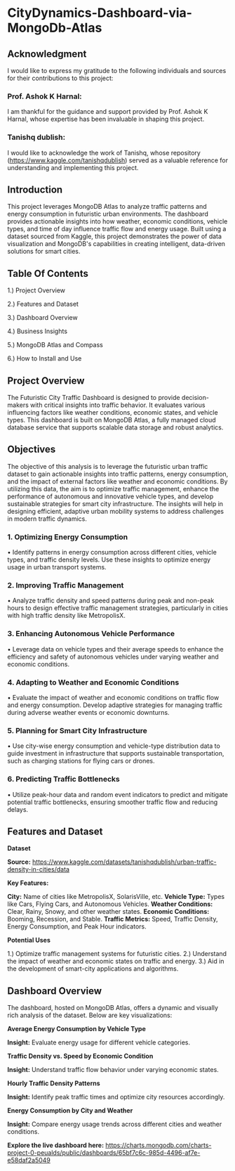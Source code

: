 # CityDynamics-Dashboard-via-MongoDb-Atlas

## Acknowledgment

I would like to express my gratitude to the following individuals and sources for their contributions to this project:

### Prof. Ashok K Harnal: 
I am thankful for the guidance and support provided by Prof. Ashok K Harnal, whose expertise has been invaluable in shaping this project.

### Tanishq dublish: 
I would like to acknowledge the work of Tanishq, whose repository (https://www.kaggle.com/tanishqdublish) served as a valuable reference for understanding and implementing this project.

## **Introduction**

This project leverages MongoDB Atlas to analyze traffic patterns and energy consumption in futuristic urban environments. The dashboard provides actionable insights into how weather, economic conditions, vehicle types, and time of day influence traffic flow and energy usage. Built using a dataset sourced from Kaggle, this project demonstrates the power of data visualization and MongoDB's capabilities in creating intelligent, data-driven solutions for smart cities.

## Table Of Contents

1.) Project Overview

2.) Features and Dataset

3.) Dashboard Overview

4.) Business Insights

5.) MongoDB Atlas and Compass

6.) How to Install and Use

## **Project Overview**

The Futuristic City Traffic Dashboard is designed to provide decision-makers with critical insights into traffic behavior. It evaluates various influencing factors like weather conditions, economic states, and vehicle types. This dashboard is built on MongoDB Atlas, a fully managed cloud database service that supports scalable data storage and robust analytics.

## Objectives

The objective of this analysis is to leverage the futuristic urban traffic dataset to gain actionable insights into traffic patterns, energy consumption, and the impact of external factors like weather and economic conditions. By utilizing this data, the aim is to optimize traffic management, enhance the performance of autonomous and innovative vehicle types, and develop sustainable strategies for smart city infrastructure. The insights will help in designing efficient, adaptive urban mobility systems to address challenges in modern traffic dynamics.

### 1. Optimizing Energy Consumption

•	Identify patterns in energy consumption across different cities, vehicle types, and traffic density levels. Use these insights to optimize energy usage in urban transport systems.

### 2. Improving Traffic Management

•	Analyze traffic density and speed patterns during peak and non-peak hours to design effective traffic management strategies, particularly in cities with high traffic density like MetropolisX.

### 3. Enhancing Autonomous Vehicle Performance

•	Leverage data on vehicle types and their average speeds to enhance the efficiency and safety of autonomous vehicles under varying weather and economic conditions.

### 4. Adapting to Weather and Economic Conditions

•	Evaluate the impact of weather and economic conditions on traffic flow and energy consumption. Develop adaptive strategies for managing traffic during adverse weather events or economic downturns.

### 5. Planning for Smart City Infrastructure

•	Use city-wise energy consumption and vehicle-type distribution data to guide investment in infrastructure that supports sustainable transportation, such as charging stations for flying cars or drones.

### 6. Predicting Traffic Bottlenecks

•	Utilize peak-hour data and random event indicators to predict and mitigate potential traffic bottlenecks, ensuring smoother traffic flow and reducing delays.

## **Features and Dataset**

**Dataset**

**Source:** https://www.kaggle.com/datasets/tanishqdublish/urban-traffic-density-in-cities/data

**Key Features:**

**City:** Name of cities like MetropolisX, SolarisVille, etc.
**Vehicle Type:** Types like Cars, Flying Cars, and Autonomous Vehicles.
**Weather Conditions:** Clear, Rainy, Snowy, and other weather states.
**Economic Conditions:** Booming, Recession, and Stable.
**Traffic Metrics:** Speed, Traffic Density, Energy Consumption, and Peak Hour indicators.

**Potential Uses**

1.) Optimize traffic management systems for futuristic cities.
2.) Understand the impact of weather and economic states on traffic and energy.
3.) Aid in the development of smart-city applications and algorithms.

## **Dashboard Overview**

The dashboard, hosted on MongoDB Atlas, offers a dynamic and visually rich analysis of the dataset. Below are key visualizations:

**Average Energy Consumption by Vehicle Type**

**Insight:** Evaluate energy usage for different vehicle categories.

**Traffic Density vs. Speed by Economic Condition**

**Insight:** Understand traffic flow behavior under varying economic states.

**Hourly Traffic Density Patterns**

**Insight:** Identify peak traffic times and optimize city resources accordingly.

**Energy Consumption by City and Weather**

**Insight:** Compare energy usage trends across different cities and weather conditions.

**Explore the live dashboard here:** https://charts.mongodb.com/charts-project-0-peualds/public/dashboards/65bf7c6c-985d-4496-af7e-e58daf2a5049
